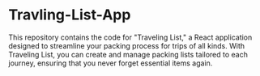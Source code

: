 # Travling-List-App
This repository contains the code for "Traveling List," a React application designed to streamline your packing process for trips of all kinds. With Traveling List, you can create and manage packing lists tailored to each journey, ensuring that you never forget essential items again.
